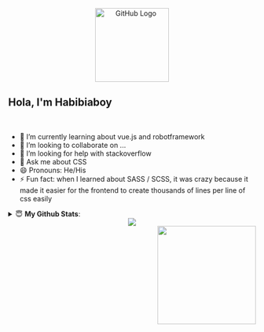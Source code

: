 <div align="center">
<img src="https://github.com/raghavk16/raghavk16/blob/master/octo.gif" alt="GitHub Logo" width="150" height="150" />
</div>

## Hola, I'm Habibiaboy

<br/>

- 🌱 I’m currently learning about vue.js and robotframework
- 👯 I’m looking to collaborate on ...
- 🤔 I’m looking for help with stackoverflow
- 💬 Ask me about CSS
- 😄 Pronouns: He/His
- ⚡ Fun fact: when I learned about SASS / SCSS, it was crazy because it made it easier for the frontend to create thousands of lines per line of css easily


<details>
 <summary> 😇 <b>My Github Stats</b>: </summary>
<br>
<p align = "center">
  <img src = "https://github-readme-stats.vercel.app/api?username=habibiaboy&show_icons=true&theme=bear&line_height=27">
  <img src = "https://github-readme-stats.vercel.app/api/top-langs/?username=habibiaboy&theme=bear">
</p>

</details>

<div align="center">
<img src="https://komarev.com/ghpvc/?username=habibiaboy&&style=flat-square" align="center" />
</div>  


<img align='right' src='https://media.giphy.com/media/bcKmIWkUMCjVm/giphy.gif' width='200"'>

